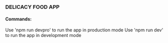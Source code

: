 ### DELICACY FOOD APP

#### Commands: 
Use 'npm run devpro' to run the app in production mode
Use 'npm run dev' to run the app in development mode